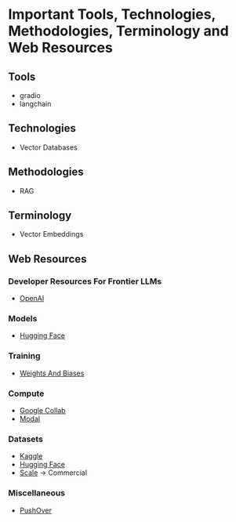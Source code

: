 # Important Tools, Technologies, Methodologies, Terminology and Web Resources

## Tools
- gradio
- langchain


## Technologies
- Vector Databases


## Methodologies
- RAG


## Terminology
- Vector Embeddings


## Web Resources

### Developer Resources For Frontier LLMs
- [OpenAI](https://paltform.openai.com)

### Models
- [Hugging Face](https://huggingface.co/models)

### Training
- [Weights And Biases](https://wandb.ai)

### Compute
- [Google Collab](https://colab.google/)
- [Modal](https://modal.com/)

### Datasets
- [Kaggle](https://www.kaggle.com/)
- [Hugging Face](https://huggingface.co/datasets)
- [Scale](https://scale.com/) -> Commercial

### Miscellaneous
- [PushOver](https://pushover.net)
